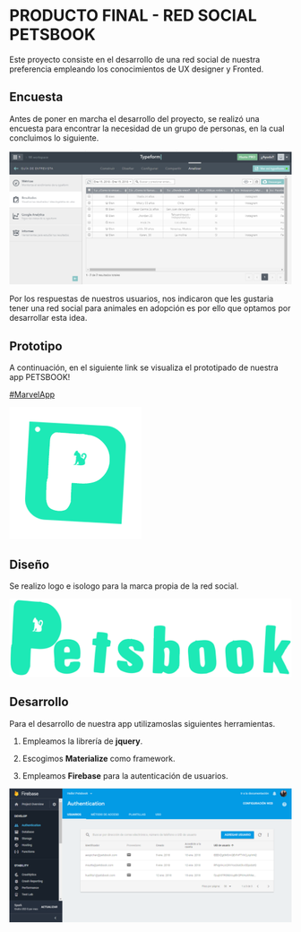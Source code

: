 # PRODUCTO FINAL - RED SOCIAL PETSBOOK

Este proyecto consiste en el desarrollo de una red social de nuestra preferencia empleando los conocimientos de UX designer y Fronted.

## Encuesta

Antes de poner en marcha el desarrollo del proyecto, se realizó una encuesta para encontrar la necesidad de un grupo de personas, en la cual concluimos lo siguiente.

![Sin titulo](assets/images/encuesta-resultados.png)

Por los respuestas de nuestros usuarios, nos indicaron que les gustaria tener una red social para animales en adopción es por ello que optamos por desarrollar esta idea.

## Prototipo

A continuación, en el siguiente link se visualiza el prototipado de nuestra app PETSBOOK!

[#MarvelApp](https://marvelapp.com/4b764hd)

![Sin titulo](assets/images/favicon.png)

## Diseño

Se realizo logo e isologo para la marca propia de la red social.

![Sin titulo](assets/images/isologo2.png)

## Desarrollo

Para el desarrollo de nuestra app utilizamoslas siguientes herramientas.

1. Empleamos la librería de **jquery**.

2. Escogimos **Materialize** como framework.

3. Empleamos **Firebase** para la autenticación de usuarios.

![Sin titulo](assets/images/firebase.png)